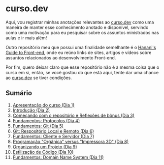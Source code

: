 # curso.dev

Aqui, vou registrar minhas anotações relevantes ao [curso.dev](https://curso.dev/) como uma maneira de manter esse conhecimento anotado e disponível, servindo como uma motivação para eu pesquisar sobre os assuntos ministrados nas aulas e ir mais além!

Outro repositório meu que possui uma finalidade semelhante é o [Hanani's Guide to Front-end](https://github.com/hananitallyson/guide-to-front-end), onde eu reúno links de sites, artigos e vídeos sobre assuntos relacionados ao desenvolvimento Front-end.

Por fim, quero deixar claro que esse repositório não é a mesma coisa que o curso em si, então, se você gostou do que está aqui, tente dar uma chance ao [curso.dev](https://curso.dev/) se tiver condições.

## Sumário

1. [Apresentação do curso (Dia 1)](/dias/dia1.md)
2. [Introdução (Dia 2)](/dias/dia2.md)
3. [Começando com o repositório e Reflexões de bônus (Dia 3)](/dias/dia3.md)
4. [Fundamentos: Protocolos (Dia 4)](/dias/dia4.md)
5. [Fundamentos: Git (Dia 5)](/dias/dia5.md)
6. [Git: Respositório Local e Remoto (Dia 6)](/dias/dia6.md)
7. [Fundamentos: Cliente e Servidor (Dia 7)](/dias/dia7.md)
8. [Programação "Orgânica" versus "Impressora 3D" (Dia 8)](/dias/dia8.md)
9. [Organizando um Projeto (Dia 9)](/dias/dia9.md)
10. [Estilização de Código (Dia 10)](/dias/dia10.md)
11. [Fundamentos: Domain Name System (Dia 11)](/dias/dia11.md)
